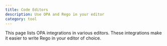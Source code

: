```yaml
---
title: Code Editors
description: Use OPA and Rego in your editor
category: tool
---
```


This page lists OPA integrations in various editors. These integrations
make it easier to write Rego in your editor of choice.